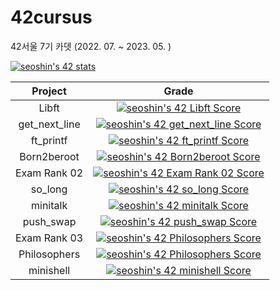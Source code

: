 # 42cursus

42서울 7기 카뎃 (2022. 07. ~ 2023. 05. )

[![seoshin's 42 stats](https://badge42.vercel.app/api/v2/cl56gccpe001109mava0fxil5/stats?cursusId=21&coalitionId=88)](https://github.com/JaeSeoKim/badge42)

|Project|Grade|
|:------:|:---:|
|Libft|[![seoshin's 42 Libft Score](https://badge42.vercel.app/api/v2/cl56gccpe001109mava0fxil5/project/2649676)](https://github.com/JaeSeoKim/badge42)|
|get_next_line|[![seoshin's 42 get_next_line Score](https://badge42.vercel.app/api/v2/cl56gccpe001109mava0fxil5/project/2697586)](https://github.com/JaeSeoKim/badge42)|
|ft_printf|[![seoshin's 42 ft_printf Score](https://badge42.vercel.app/api/v2/cl56gccpe001109mava0fxil5/project/2704626)](https://github.com/JaeSeoKim/badge42)|
|Born2beroot|[![seoshin's 42 Born2beroot Score](https://badge42.vercel.app/api/v2/cl56gccpe001109mava0fxil5/project/2715429)](https://github.com/JaeSeoKim/badge42)|
|Exam Rank 02|[![seoshin's 42 Exam Rank 02 Score](https://badge42.vercel.app/api/v2/cl56gccpe001109mava0fxil5/project/2993158)](https://github.com/JaeSeoKim/badge42)|
|so_long|[![seoshin's 42 so_long Score](https://badge42.vercel.app/api/v2/cl56gccpe001109mava0fxil5/project/2934098)](https://github.com/JaeSeoKim/badge42)|
|minitalk|[![seoshin's 42 minitalk Score](https://badge42.vercel.app/api/v2/cl56gccpe001109mava0fxil5/project/2951411)](https://github.com/JaeSeoKim/badge42)|
|push_swap|[![seoshin's 42 push_swap Score](https://badge42.vercel.app/api/v2/cl56gccpe001109mava0fxil5/project/2982818)](https://github.com/JaeSeoKim/badge42)|
|Exam Rank 03|[![seoshin's 42 Philosophers Score](https://badge42.vercel.app/api/v2/cl56gccpe001109mava0fxil5/project/3017990)](https://github.com/JaeSeoKim/badge42)|
|Philosophers|[![seoshin's 42 Philosophers Score](https://badge42.vercel.app/api/v2/cl56gccpe001109mava0fxil5/project/3017990)](https://github.com/JaeSeoKim/badge42)|
|minishell|[![seoshin's 42 minishell Score](https://badge42.vercel.app/api/v2/cl56gccpe001109mava0fxil5/project/3020725)](https://github.com/JaeSeoKim/badge42)|
